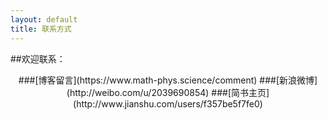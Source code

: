 ```yaml
---
layout: default
title: 联系方式
---
```

##欢迎联系：
<center>
###[博客留言](https://www.math-phys.science/comment)
###[新浪微博](http://weibo.com/u/2039690854)
###[简书主页](http://www.jianshu.com/users/f357be5f7fe0)
</center>
